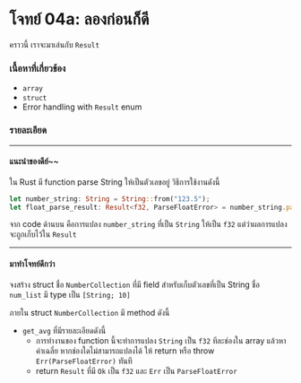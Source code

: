 # โจทย์ 04a: ลองก่อนก็ดี
คราวนี้ เราจะมาเล่นกับ `Result`

### เนื้อหาที่เกี่ยวข้อง
- `array`
- `struct`
- Error handling with `Result` enum

### รายละเอียด
---
#### แนะนำของดีย์~~
ใน Rust มี function parse String ให้เป็นตัวเลขอยู่ วิธีการใช้งานดังนี้
```rust
let number_string: String = String::from("123.5");
let float_parse_result: Result<f32, ParseFloatError> = number_string.parse::<f32>();
```
จาก code ด้านบน คือการแปลง `number_string` ที่เป็น `String` ให้เป็น `f32` แต่ว่าผลการแปลง จะถูกเก็บไว้ใน `Result`

---
#### มาทำโจทย์ดีกว่า 
จงสร้าง struct ชื่อ `NumberCollection` ที่มี field สำหรับเก็บตัวเลขที่เป็น String ชื่อ `num_list` มี type เป็น `[String; 10]`

ภายใน struct `NumberCollection` มี method ดังนี้
- `get_avg` ที่มีรายละเอียดดังนี้
    - การทำงานของ function นี้จะทำการแปลง `String` เป็น `f32` ทีละช่องใน array แล้วหาค่าเฉลี่ย หากช่องใดไม่สามารถแปลงได้ ให้ return หรือ throw `Err(ParseFloatError)` ทันที
    - return `Result` ที่มี `Ok` เป็น `f32` และ `Err` เป็น `ParseFloatError`